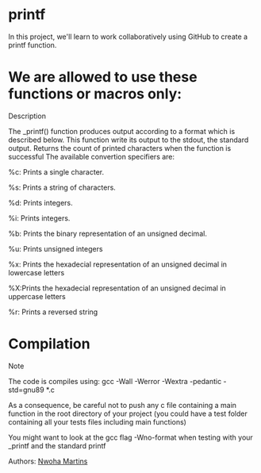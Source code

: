 # printf


In this project, we'll learn to work collaboratively using GitHub to create a printf function.


# We are allowed to use these functions or macros only:


Description

The _printf() function produces output according to a format which is described below. This function write its output to the stdout, the standard output. Returns the count of printed characters when the function is successful The available convertion specifiers are:


%c: Prints a single character.

%s: Prints a string of characters.

%d: Prints integers.

%i: Prints integers.

%b: Prints the binary representation of an unsigned decimal.

%u: Prints unsigned integers

%x: Prints the hexadecial representation of an unsigned decimal in lowercase letters

%X:Prints the hexadecial representation of an unsigned decimal in uppercase letters

%r: Prints a reversed string


# Compilation


Note

The code is compiles using: gcc -Wall -Werror -Wextra -pedantic -std=gnu89 *.c

As a consequence, be careful not to push any c file containing a main function in the root directory of your project (you could have a test folder containing all your tests files including main functions)

You might want to look at the gcc flag -Wno-format when testing with your _printf and the standard printf

Authors:
[Nwoha Martins](https://github.com/martinsmind)
